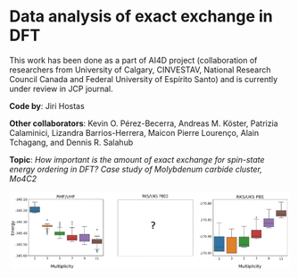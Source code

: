# Data analysis of exact exchange in DFT
This work has been done as a part of AI4D project (collaboration of researchers from University of Calgary, CINVESTAV, National Research Council Canada and Federal University of Espírito Santo) and is currently under review in JCP journal.

**Code by**: Jiri Hostas

**Other collaborators**: Kevin O. Pérez-Becerra, Andreas M. Köster, Patrizia Calaminici, Lizandra Barrios-Herrera, Maicon Pierre Lourenço, Alain Tchagang, and Dennis R. Salahub

**Topic**: _How important is the amount of exact exchange for spin-state energy ordering in DFT?
Case study of Molybdenum carbide cluster, Mo4C2_

![Abstract](https://github.com/jiri-hostas/Data-analysis-of-exact-exchange/blob/main/Graphics/Abstract.jpg)
